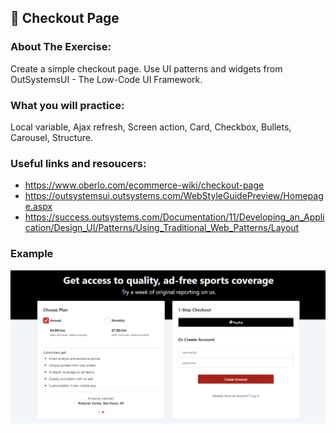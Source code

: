 ## :ledger: Checkout Page

### About The Exercise:

Create a simple checkout page. Use UI patterns and widgets from OutSystemsUI - The Low-Code UI Framework.

### What you will practice:

Local variable, Ajax refresh, Screen action, Card, Checkbox, Bullets, Carousel, Structure.  

### Useful links and resoucers:

- https://www.oberlo.com/ecommerce-wiki/checkout-page
- https://outsystemsui.outsystems.com/WebStyleGuidePreview/Homepage.aspx
- https://success.outsystems.com/Documentation/11/Developing_an_Application/Design_UI/Patterns/Using_Traditional_Web_Patterns/Layout

### Example
![OutSystems Image](./Samples/checkoutPage.png)
